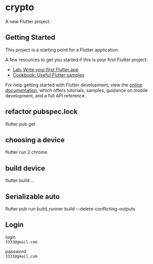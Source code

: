 # crypto

A new Flutter project.

## Getting Started

This project is a starting point for a Flutter application.

A few resources to get you started if this is your first Flutter project:

- [Lab: Write your first Flutter app](https://docs.flutter.dev/get-started/codelab)
- [Cookbook: Useful Flutter samples](https://docs.flutter.dev/cookbook)

For help getting started with Flutter development, view the
[online documentation](https://docs.flutter.dev/), which offers tutorials,
samples, guidance on mobile development, and a full API reference.

## refactor pubspec.lock
flutter pub get 

## choosing a device
flutter run
2 chrome

## build device
flutter build ...

## Serializable auto
flutter pub run build_runner build --delete-conflicting-outputs

## Login
login  
`3333@gmail.com`

password     
`3333@gmail.com`
